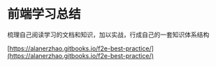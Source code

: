 # 前端学习总结

梳理自己阅读学习的文档和知识，加以实战，行成自己的一套知识体系结构

[https://alanerzhao.gitbooks.io/f2e-best-practice/](https://alanerzhao.gitbooks.io/f2e-best-practice/)

# 



